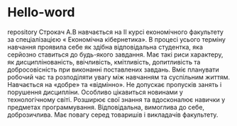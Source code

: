 # Hello-word
repository
Строкач А.В навчається на II курсі економічного факультету за спеціалізацією « Економічна кібернетика». 
В процесі усього терміну навчання проявила себе як здібна  відповідальна студентка, яка серйозно ставиться до будь-якого завдання. 
Має такі риси характеру, як дисциплінованість, ввічливість, кмітливість, допитливість та добросовісність при виконанні поставлених завдань. 
Вміє планувати робочий час та розподіляти увагу між навчанням та суспільним життям. Навчається на «добре» та «відмінно». Не допускає пропусків занять і порушення дисципліни. 
Особливо цікавиться новинами у технологічному світі. Розширює свої знання та вдосконалює навички у предметах программування.
Відповідальна, вимоглива до себе, доброзичлива. Має повагу серед товаришів і викладачів факультету.
